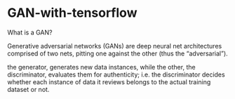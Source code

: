 # GAN-with-tensorflow


What is a GAN?

Generative adversarial networks (GANs) are deep neural net architectures comprised of two nets, pitting one against the other (thus the “adversarial”).

the generator, generates new data instances, while the other, the discriminator, evaluates them for authenticity; i.e. the discriminator decides whether each instance of data it reviews belongs to the actual training dataset or not.